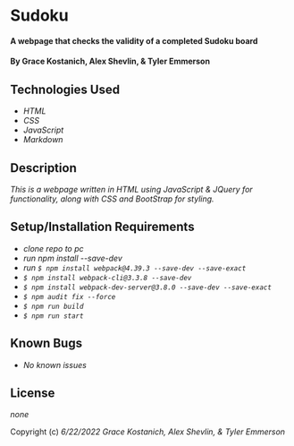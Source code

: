 # Sudoku

#### A webpage that checks the validity of a completed Sudoku board

#### By Grace Kostanich, Alex Shevlin, & Tyler Emmerson 

## Technologies Used

* _HTML_
* _CSS_
* _JavaScript_
* _Markdown_

## Description

_This is a webpage written in HTML using JavaScript & JQuery for functionality, along with CSS and BootStrap for styling._

## Setup/Installation Requirements

* _clone repo to pc_
* _run npm install --save-dev_
* _run `$ npm install webpack@4.39.3 --save-dev --save-exact`_
* _`$ npm install webpack-cli@3.3.8 --save-dev`_
* _`$ npm install webpack-dev-server@3.8.0 --save-dev --save-exact`_
* _`$ npm audit fix --force`_
* _`$ npm run build`_
* _`$ npm run start`_

## Known Bugs

* _No known issues_

## License

_none_

Copyright (c) _6/22/2022_ _Grace Kostanich, Alex Shevlin, & Tyler Emmerson_
